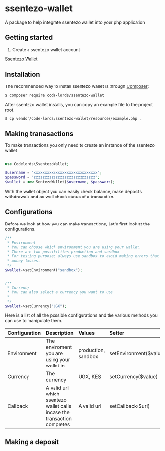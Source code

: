 # ssentezo-wallet

A package to help integrate ssentezo wallet into your php application

## Getting started

1. Create a ssentezo wallet account

[Ssentezo Wallet](https://wallet.ssentezo.com/)

## Installation

The recommended way to install ssentezo wallet is through [Composer](http://getcomposer.org):

```
$ composer require code-lords/ssentezo-wallet
```

After ssentezo wallet installs, you can copy an example file to the project root.

```
$ cp vendor/code-lords/ssentezo-wallet/resources/example.php .
```

## Making tranasactions

To make transactions you only need to create an instance of the ssentezo wallet

```php

use Codelords\SsentezoWallet;

$username = "xxxxxxxxxxxxxxxxxxxxxxxxxxxxx";
$password = "zzzzzzzzzzzzzzzzzzzzzzzzzzzz";
$wallet = new SentezoWallet($username, $password);

```

With the wallet object you can easily check balance, make deposits withdrawals and as well check status of a transaction.

## Configurations

Before we look at how you can make transactions, Let's first look at the configurations.

```php
/**
 * Environment
 * You can choose which environment you are using your wallet.
 * There are two possibilites production and sandbox
 * For testing purposes always use sandbox to avoid making errors that may result int real
 * money losses.
 */
$wallet->setEnvironment("sandbox");


/**
 * Currency
 * You can also select a currency you want to use
 *
 */
$wallet->setCurrency("UGX");

```

Here is a list of all the possible configurations and the various methods you can use to manipulate them.

| Configuration | Description                                                              | Values              | Setter                 | Getter           |
| :------------ | :----------------------------------------------------------------------- | :------------------ | :--------------------- | :--------------- |
| Environment   | The enviroment you are using your wallet in                              | production, sandbox | setEnvironment($value) | getEnvironment() |
| Currency      | The currency                                                             | UGX, KES            | setCurrency($value)    | getCurrency()    |
| Callback      | A valid url which ssentezo wallet calls incase the transaction completes | A valid url         | setCallback($url)      | getCallback()    |

## Making a deposit
